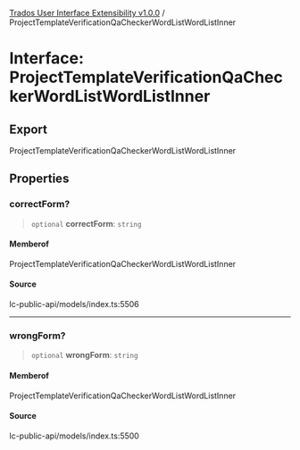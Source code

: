 [Trados User Interface Extensibility v1.0.0](../wiki/globals) / ProjectTemplateVerificationQaCheckerWordListWordListInner

# Interface: ProjectTemplateVerificationQaCheckerWordListWordListInner

## Export

ProjectTemplateVerificationQaCheckerWordListWordListInner

## Properties

### correctForm?

> `optional` **correctForm**: `string`

#### Memberof

ProjectTemplateVerificationQaCheckerWordListWordListInner

#### Source

lc-public-api/models/index.ts:5506

***

### wrongForm?

> `optional` **wrongForm**: `string`

#### Memberof

ProjectTemplateVerificationQaCheckerWordListWordListInner

#### Source

lc-public-api/models/index.ts:5500
